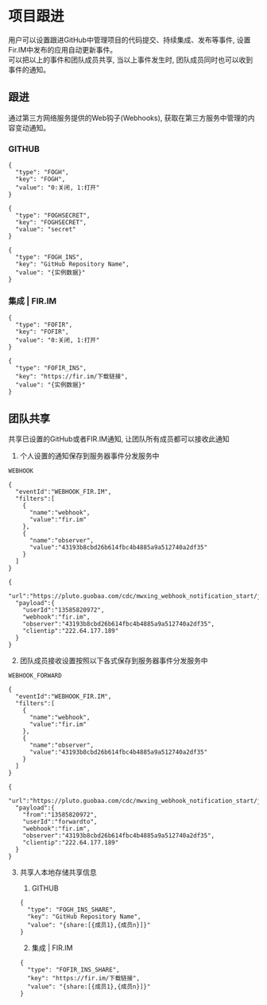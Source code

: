 # 项目跟进
用户可以设置跟进GitHub中管理项目的代码提交、持续集成、发布等事件, 设置Fir.IM中发布的应用自动更新事件。<br/>
可以把以上的事件和团队成员共享, 当以上事件发生时, 团队成员同时也可以收到事件的通知。

## 跟进
通过第三方网络服务提供的Web钩子(Webhooks), 获取在第三方服务中管理的内容变动通知。

### GITHUB
```生效设置
{
  "type": "FOGH",
  "key": "FOGH",
  "value": "0:关闭, 1:打开"
}
```

```令牌设置
{
  "type": "FOGHSECRET",
  "key": "FOGHSECRET",
  "value": "secret"
}
```

```实例数据
{
  "type": "FOGH_INS",
  "key": "GitHub Repository Name",
  "value": "{实例数据}"
}
```

### 集成 | FIR.IM
```生效设置
{
  "type": "FOFIR",
  "key": "FOFIR",
  "value": "0:关闭, 1:打开"
}
```

```实例数据
{
  "type": "FOFIR_INS",
  "key": "https://fir.im/下载链接",
  "value": "{实例数据}"
}
```

## 团队共享
共享已设置的GitHub或者FIR.IM通知, 让团队所有成员都可以接收此通知

1. 个人设置的通知保存到服务器事件分发服务中
```TASK_TYPE
WEBHOOK
```

```TASK_RUNAT
{
  "eventId":"WEBHOOK_FIR.IM",
  "filters":[
    {
      "name":"webhook",
      "value":"fir.im"
    },
    {
      "name":"observer",
      "value":"43193b8cbd26b614fbc4b4885a9a512740a2df35"
    }
  ]
}
```

```TASK_RUNWITH
{
  "url":"https://pluto.guobaa.com/cdc/mwxing_webhook_notification_start/json/trigger",
  "payload":{
    "userId":"13585820972",
    "webhook":"fir.im",
    "observer":"43193b8cbd26b614fbc4b4885a9a512740a2df35",
    "clientip":"222.64.177.189"
  }
}
```

2. 团队成员接收设置按照以下各式保存到服务器事件分发服务中
```TASK_TYPE
WEBHOOK_FORWARD
```

```TASK_RUNAT
{
  "eventId":"WEBHOOK_FIR.IM",
  "filters":[
    {
      "name":"webhook",
      "value":"fir.im"
    },
    {
      "name":"observer",
      "value":"43193b8cbd26b614fbc4b4885a9a512740a2df35"
    }
  ]
}
```

```TASK_RUNWITH
{
  "url":"https://pluto.guobaa.com/cdc/mwxing_webhook_notification_start/json/trigger",
  "payload":{
    "from":"13585820972",
    "userId":"forwardto",
    "webhook":"fir.im",
    "observer":"43193b8cbd26b614fbc4b4885a9a512740a2df35",
    "clientip":"222.64.177.189"
  }
}
```

3. 共享人本地存储共享信息

    1. GITHUB
    ```实例共享数据
    {
      "type": "FOGH_INS_SHARE",
      "key": "GitHub Repository Name",
      "value": "{share:[{成员1},{成员n}]}"
    }
    ```

    2. 集成 | FIR.IM
    ```实例共享数据
    {
      "type": "FOFIR_INS_SHARE",
      "key": "https://fir.im/下载链接",
      "value": "{share:[{成员1},{成员n}]}"
    }
    ```
